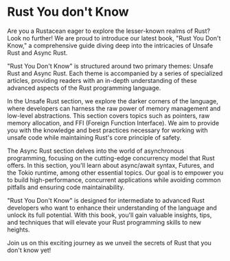 # Rust You don't Know

Are you a Rustacean eager to explore the lesser-known realms of Rust? Look no further! We are proud to introduce our latest book, "Rust You Don't Know," a comprehensive guide diving deep into the intricacies of Unsafe Rust and Async Rust.

"Rust You Don't Know" is structured around two primary themes: Unsafe Rust and Async Rust. Each theme is accompanied by a series of specialized articles, providing readers with an in-depth understanding of these advanced aspects of the Rust programming language.

In the Unsafe Rust section, we explore the darker corners of the language, where developers can harness the raw power of memory management and low-level abstractions. This section covers topics such as pointers, raw memory allocation, and FFI (Foreign Function Interface). We aim to provide you with the knowledge and best practices necessary for working with unsafe code while maintaining Rust's core principle of safety.

The Async Rust section delves into the world of asynchronous programming, focusing on the cutting-edge concurrency model that Rust offers. In this section, you'll learn about async/await syntax, Futures, and the Tokio runtime, among other essential topics. Our goal is to empower you to build high-performance, concurrent applications while avoiding common pitfalls and ensuring code maintainability.

"Rust You Don't Know" is designed for intermediate to advanced Rust developers who want to enhance their understanding of the language and unlock its full potential. With this book, you'll gain valuable insights, tips, and techniques that will elevate your Rust programming skills to new heights.

Join us on this exciting journey as we unveil the secrets of Rust that you don't know yet!